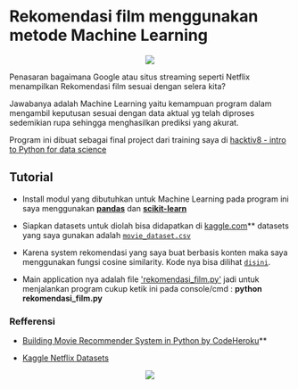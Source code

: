 # Rekomendasi film menggunakan metode Machine Learning

<p align="center">
 <img src="http://www.codeheroku.com/static/blog/images/pid14_results.png">
</p>

Penasaran bagaimana Google atau situs streaming seperti Netflix menampilkan Rekomendasi film 
sesuai dengan selera kita?

Jawabanya adalah Machine Learning yaitu kemampuan program dalam mengambil keputusan sesuai dengan data aktual yg telah diproses 
sedemikian rupa sehingga menghasilkan prediksi yang akurat.

Program ini dibuat sebagai final project dari training saya di [hacktiv8 - intro to Python for data science](https://hacktiv8.com/python/jakarta/)

## Tutorial

- Install modul yang dibutuhkan untuk Machine Learning pada program ini saya menggunakan **[pandas](https://pandas.pydata.org/)** dan **[scikit-learn](https://scikit-learn.org/)**

- Siapkan datasets untuk diolah bisa didapatkan di [kaggle.com]([https://www.kaggle.com/netflix-inc/netflix-prize-data](https://www.kaggle.com/netflix-inc/netflix-prize-data))** datasets yang saya gunakan adalah [`movie_dataset.csv`](https://github.com/anggorodhanumurti/Rekomendasi-Film-Netflix/raw/master/movie_dataset.csv)

- Karena system rekomendasi yang saya buat berbasis konten maka saya menggunakan fungsi cosine similarity. Kode nya bisa dilihat [`disini`](https://github.com/anggorodhanumurti/Rekomendasi-Film-Netflix/blob/master/cosine_similarity.py).

- Main application nya adalah file ['rekomendasi_film.py'](https://github.com/anggorodhanumurti/Rekomendasi-Film-Netflix/blob/master/rekomendasi_film.py) jadi untuk menjalankan program cukup ketik ini pada console/cmd : **python rekomendasi_film.py**

### Refferensi

- [Building Movie Recommender System in Python by CodeHeroku](https://www.youtube.com/watch?v=XoTwndOgXBM "Building Movie Recommender System in Python by CodeHeroku")**

- [Kaggle Netflix Datasets](https://www.kaggle.com/netflix-inc/netflix-prize-data "Kaggle Netflix Datasets")

<p align="center"><a href="https://hacktiv8.com">
 <img src="https://hacktiv8.com/img/logo-hacktiv8_bordered.png"></a>
</p>

